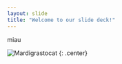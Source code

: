 ```yaml
---
layout: slide
title: "Welcome to our slide deck!"
---
```


miau

![Mardigrastocat](https://octodex.github.com/images/Mardigrastocat.png)
{: .center}
